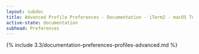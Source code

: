 ```yaml
---
layout: subdoc
title: Advanced Profile Preferences - Documentation - iTerm2 - macOS Terminal Replacement
active-state: documentation
subhead: Preferences
---
```

{% include 3.3/documentation-preferences-profiles-advanced.md %}
